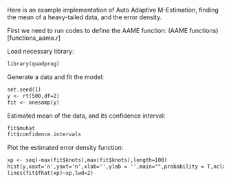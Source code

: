 Here is an example implementation of Auto Adaptive M-Estimation, finding the mean of a heavy-tailed data, and the error density.

First we need to run codes to define the AAME function:
(AAME functions)[functions_aame.r]

Load necessary library:
```markdown
library(quadprog)
```
Generate a data and fit the model:
```markdown
set.seed(1)
y <- rt(500,df=2)
fit <- onesamp(y)
```
Estimated mean of the data, and its confidence interval:
```markdown
fit$muhat 
fit$confidence.intervals 
```
Plot the estimated error density function:
```markdown
xp <- seq(-max(fit$knots),max(fit$knots),length=100)
hist(y,xaxt='n',yaxt='n',xlab='',ylab = '',main="",probability = T,nclass = 100)
lines(fit$fhat(xp)~xp,lwd=2)
```
